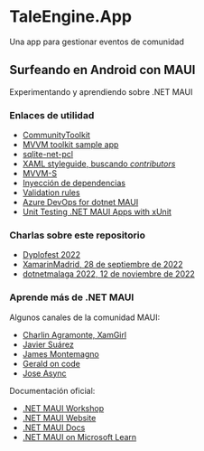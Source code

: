 # TaleEngine.App

Una app para gestionar eventos de comunidad

## Surfeando en Android con MAUI

Experimentando y aprendiendo sobre .NET MAUI

### Enlaces de utilidad

- [CommunityToolkit](https://github.com/communitytoolkit/dotnet?WT.mc_id=AZ-MVP-5003494)
- [MVVM toolkit sample app](https://apps.microsoft.com/store/detail/mvvm-toolkit-sample-app/9NKLCF1LVZ5H)
- [sqlite-net-pcl](https://www.nuget.org/packages/sqlite-net-pcl/)
- [XAML styleguide, buscando _contributors_](https://github.com/marcoablanco/XamlStyleGuide)
- [MVVM-S](https://www.youtube.com/watch?v=ve0DFu-arD8)
- [Inyección de dependencias](https://youtu.be/xx1mve2AQr4)
- [Validation rules](https://luismts.com/password-validation-rules-xamarin-forms/)
- [Azure DevOps for dotnet MAUI](https://devblogs.microsoft.com/dotnet/devops-for-dotnet-maui/)
- [Unit Testing .NET MAUI Apps with xUnit](https://youtu.be/C9vIDLQwc7M)

### Charlas sobre este repositorio

- [Dyplofest 2022](./docs/dyplofest2022.md)
- [XamarinMadrid, 28 de septiembre de 2022](./docs/xamarinmadrid2022sep.md)
- [dotnetmalaga 2022, 12 de noviembre de 2022](./docs/dotnetmalaga2022.md)

### Aprende más de .NET MAUI

Algunos canales de la comunidad MAUI:

- [Charlin Agramonte, XamGirl](https://xamgirl.com/)
- [Javier Suárez](https://www.youtube.com/c/JavierSu%C3%A1rezRuiz)
- [James Montemagno](https://www.youtube.com/c/JamesMontemagno)
- [Gerald on code](https://www.youtube.com/c/GeraldVersluis)
- [Jose Async](https://www.youtube.com/c/JoseAsync)

Documentación oficial:

- [.NET MAUI Workshop](https://aka.ms/maui-workshop/?WT.mc_id=AZ-MVP-5003494)
- [.NET MAUI Website](https://dotnet.microsoft.com/en-us/apps/maui/?WT.mc_id=AZ-MVP-5003494)
- [.NET MAUI Docs](https://docs.microsoft.com/dotnet/maui/?WT.mc_id=AZ-MVP-5003494)
- [.NET MAUI on Microsoft Learn](https://docs.microsoft.com/en-us/learn/paths/build-apps-with-dotnet-maui/?WT.mc_id=AZ-MVP-5003494)